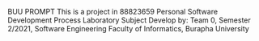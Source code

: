 BUU PROMPT
This is a project in 88823659 Personal Software Development Process Laboratory Subject
Develop by: Team 0, Semester 2/2021, Software Engineering
Faculty of Informatics, Burapha University